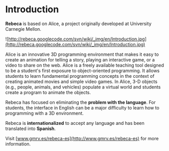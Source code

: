 # Introduction #

**Rebeca** is based on Alice, a project originally developed at University Carnegie Mellon.

![http://rebeca.googlecode.com/svn/wiki/_img/en/Introduction.jpg](http://rebeca.googlecode.com/svn/wiki/_img/en/Introduction.jpg)<br />

Alice is an innovative 3D programming environment that makes it easy to create an animation for telling a story, playing an interactive game, or a video to share on the web. Alice is a freely available teaching tool designed to be a student's first exposure to object-oriented programming. It allows students to learn fundamental programming concepts in the context of creating animated movies and simple video games. In Alice, 3-D objects (e.g., people, animals, and vehicles) populate a virtual world and students create a program to animate the objects.

Rebeca has focused on eliminating the **problem with the language**. For students, the interface in English can be a major difficulty to learn how to programming with a 3D environment.

Rebeca is **internationalized** to accept any language and has been translated into **Spanish**.

Visit [www.gmrv.es/rebeca-es](http://www.gmrv.es/rebeca-es) for more information.